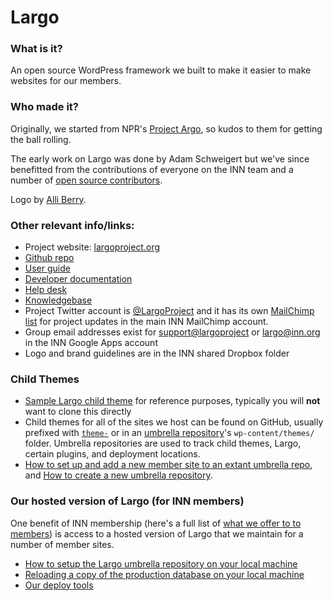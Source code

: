 # Largo

### What is it?

An open source WordPress framework we built to make it easier to make websites for our members.

### Who made it?

Originally, we started from NPR's [Project Argo](https://github.com/argoproject/Argo), so kudos to them for getting the ball rolling.

The early work on Largo was done by Adam Schweigert but we've since benefitted from the contributions of everyone on the INN team and a number of [open source contributors](https://github.com/INN/Largo/graphs/contributors).

Logo by [Alli Berry](http://alliberry.com/).

### Other relevant info/links:

- Project website: [largoproject.org](http://largoproject.org)
- [Github repo](https://github.com/INN/Largo)
- [User guide](https://largo.inn.org/series/largo-user-guide/)
- [Developer documentation](http://largo.readthedocs.io)
- [Help desk](http://support.largoproject.org)
- [Knowledgebase](http://support.largoproject.org/support/solutions)
- Project Twitter account is [@LargoProject](http://twitter.com/largoproject) and it has its own [MailChimp list](http://eepurl.com/yu0bT) for project updates in the main INN MailChimp account.
- Group email addresses exist for [support@largoproject](mailto:support@largoproject.org) or [largo@inn.org](mailto:largo@inn.org) in the INN Google Apps account
- Logo and brand guidelines are in the INN shared Dropbox folder

### Child Themes

- [Sample Largo child theme](https://github.com/INN/Largo-Sample-Child-Theme) for reference purposes, typically you will **not** want to clone this directly
- Child themes for all of the sites we host can be found on GitHub, usually prefixed with [`theme-`](https://github.com/INN?utf8=%E2%9C%93&q=theme&type=&language=) or in an [umbrella repository](https://github.com/INN?utf8=%E2%9C%93&q=umbrella-&type=&language=)'s `wp-content/themes/` folder. Umbrella repositories are used to track child themes, Largo, certain plugins, and deployment locations.
- [How to set up and add a new member site to an extant umbrella repo](/projects/largo/child-themes/new-site.md), and [How to create a new umbrella repository](https://github.com/INN/umbrella-boilerplate/blob/master/docs/README.md).

### Our hosted version of Largo (for INN members)

One benefit of INN membership (here's a full list of [what we offer to to members](/how-to-work-with-us/members-services.md)) is access to a hosted version of Largo that we maintain for a number of member sites.

- [How to setup the Largo umbrella repository on your local machine](umbrella-setup.md)
- [Reloading a copy of the production database on your local machine](database-reload.md)
- [Our deploy tools](https://github.com/INN/deploy-tools)
